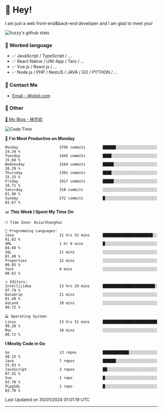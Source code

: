 # 👋 Hey!

I am just a web front-end&back-end developer and I am glad to meet you!

![fuzzy's github stats](https://github-readme-stats.vercel.app/api?username=JaydenForYou&&show_icons=true&&title_color=1abc9c&&icon_color=1abc9c)


### 📝 Worked language

- ✅ JavaScript / TypeScript / ...
- ✅ React Native / UNI-App / Taro / ...
- ✅ Vue.js / React.js / ...
- ✅ Node.js / PHP / NestJS / JAVA / GO / PYTHON / ...

### 📮 Contact Me

- [Email - i#iobiji.com](mailto:i@iobiji.com)


### 🤪 Other

[📌 My Blog - 林尽欢](https://iobiji.com)

<!--START_SECTION:waka-->
![Code Time](http://img.shields.io/badge/Code%20Time-129%20hrs%2010%20mins-blue)

📅 **I'm Most Productive on Monday** 

```text
Monday                   3795 commits        ██████░░░░░░░░░░░░░░░░░░░   24.34 % 
Tuesday                  2445 commits        ████░░░░░░░░░░░░░░░░░░░░░   15.68 % 
Wednesday                3164 commits        █████░░░░░░░░░░░░░░░░░░░░   20.29 % 
Thursday                 2391 commits        ████░░░░░░░░░░░░░░░░░░░░░   15.33 % 
Friday                   2917 commits        █████░░░░░░░░░░░░░░░░░░░░   18.71 % 
Saturday                 310 commits         ░░░░░░░░░░░░░░░░░░░░░░░░░   01.99 % 
Sunday                   572 commits         █░░░░░░░░░░░░░░░░░░░░░░░░   03.67 % 
```


📊 **This Week I Spent My Time On** 

```text
🕑︎ Time Zone: Asia/Shanghai

💬 Programming Languages: 
Java                     21 hrs 52 mins      ███████████████████████░░   91.02 % 
XML                      1 hr 6 mins         █░░░░░░░░░░░░░░░░░░░░░░░░   04.60 % 
SQL                      21 mins             ░░░░░░░░░░░░░░░░░░░░░░░░░   01.49 % 
Properties               12 mins             ░░░░░░░░░░░░░░░░░░░░░░░░░   00.85 % 
Text                     9 mins              ░░░░░░░░░░░░░░░░░░░░░░░░░   00.62 % 

🔥 Editors: 
Intellijidea             23 hrs 29 mins      ████████████████████████░   97.79 % 
DataGrip                 21 mins             ░░░░░░░░░░░░░░░░░░░░░░░░░   01.49 % 
GoLand                   10 mins             ░░░░░░░░░░░░░░░░░░░░░░░░░   00.72 % 

💻 Operating System: 
Linux                    23 hrs 51 mins      █████████████████████████   99.28 % 
Mac                      10 mins             ░░░░░░░░░░░░░░░░░░░░░░░░░   00.72 % 
```

**I Mostly Code in Go** 

```text
Go                       13 repos            ████████████░░░░░░░░░░░░░   48.15 % 
Java                     7 repos             ██████░░░░░░░░░░░░░░░░░░░   25.93 % 
JavaScript               2 repos             ██░░░░░░░░░░░░░░░░░░░░░░░   07.41 % 
Vue                      1 repo              █░░░░░░░░░░░░░░░░░░░░░░░░   03.70 % 
PLpgSQL                  1 repo              █░░░░░░░░░░░░░░░░░░░░░░░░   03.70 % 
```




 Last Updated on 30/01/2024 01:01:19 UTC
<!--END_SECTION:waka-->
---
